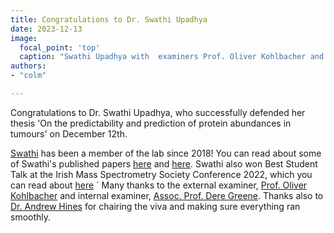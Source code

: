 ```yaml
---
title: Congratulations to Dr. Swathi Upadhya
date: 2023-12-13
image:
  focal_point: 'top'
  caption: "Swathi Upadhya with  examiners Prof. Oliver Kohlbacher and Dr. Derek Greene, viva chair Dr. Andrew Hines, and supervisor Dr. Colm Ryan  "
authors:
- "colm"

---
```


Congratulations to Dr. Swathi Upadhya, who successfully defended her thesis 'On the predictability and prediction of protein abundances in tumours' on December 12th.<!--more-->

[Swathi](https://cancerdata.ucd.ie/author/swathiramachandraupadhya/) has been a member of the lab since 2018! You can read about some of Swathi's published papers [here](https://cancerdata.ucd.ie/news/23-05-18-swathi-rppa/) and [here](https://cancerdata.ucd.ie/news/22-10-27-swathi-mrna-protein/). Swathi also won Best Student Talk at the Irish Mass Spectrometry Society Conference 2022, which you can read about [here](https://cancerdata.ucd.ie/news/22-05-12-imss-best-talk/)
`
Many thanks to the external examiner, [Prof. Oliver Kohlbacher](https://kohlbacherlab.org/oliver_kohlbacher/) and internal examiner, [Assoc. Prof. Dere Greene](http://derekgreene.com/). Thanks also to [Dr. Andrew Hines](https://people.ucd.ie/andrew.hines) for chairing the viva and making sure everything ran smoothly.
